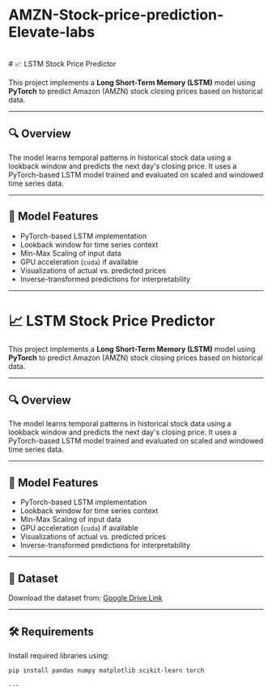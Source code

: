 # AMZN-Stock-price-prediction-Elevate-labs
<br>
# 📈 LSTM Stock Price Predictor

This project implements a **Long Short-Term Memory (LSTM)** model using **PyTorch** to predict Amazon (AMZN) stock closing prices based on historical data.

---

## 🔍 Overview

The model learns temporal patterns in historical stock data using a lookback window and predicts the next day's closing price. It uses a PyTorch-based LSTM model trained and evaluated on scaled and windowed time series data.

---

## 🧠 Model Features

- PyTorch-based LSTM implementation
- Lookback window for time series context
- Min-Max Scaling of input data
- GPU acceleration (`cuda`) if available
- Visualizations of actual vs. predicted prices
- Inverse-transformed predictions for interpretability

---

# 📈 LSTM Stock Price Predictor

This project implements a **Long Short-Term Memory (LSTM)** model using **PyTorch** to predict Amazon (AMZN) stock closing prices based on historical data.

---

## 🔍 Overview

The model learns temporal patterns in historical stock data using a lookback window and predicts the next day's closing price. It uses a PyTorch-based LSTM model trained and evaluated on scaled and windowed time series data.

---

## 🧠 Model Features

- PyTorch-based LSTM implementation
- Lookback window for time series context
- Min-Max Scaling of input data
- GPU acceleration (`cuda`) if available
- Visualizations of actual vs. predicted prices
- Inverse-transformed predictions for interpretability

---

## 📁 Dataset

Download the dataset from: [Google Drive Link](https://drive.google.com/file/d/1MqY9yaql1XQbodFSngsHxGbyLdWRhVXj/view)


---

## 🛠️ Requirements

Install required libraries using:

```bash
pip install pandas numpy matplotlib scikit-learn torch

---


